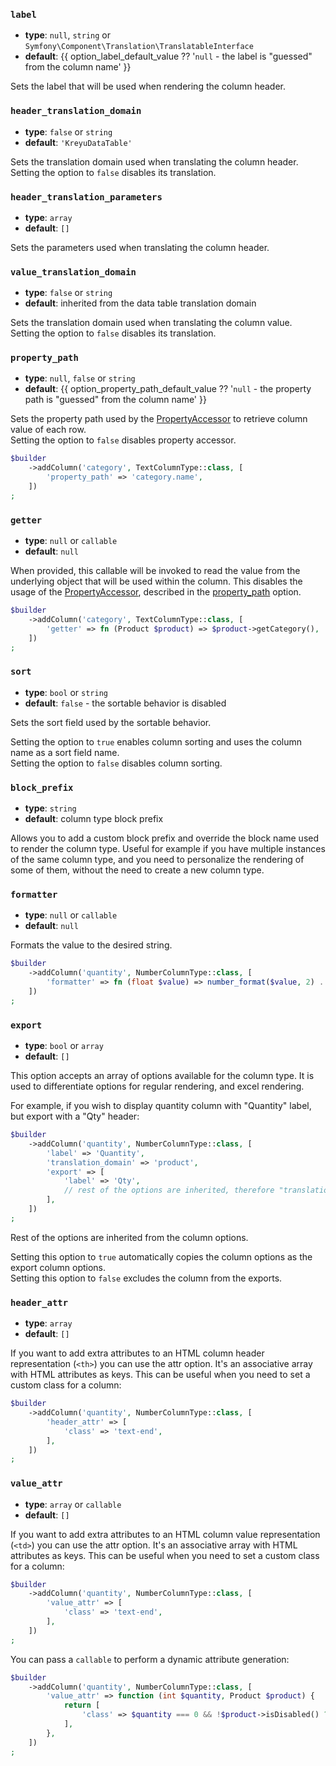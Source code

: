 ### `label`

- **type**: `null`, `string` or `Symfony\Component\Translation\TranslatableInterface`
- **default**: {{ option_label_default_value ?? '`null` - the label is "guessed" from the column name' }}

Sets the label that will be used when rendering the column header.

### `header_translation_domain`

- **type**: `false` or `string`
- **default**: `'KreyuDataTable'`

Sets the translation domain used when translating the column header.  
Setting the option to `false` disables its translation.

### `header_translation_parameters`

- **type**: `array`
- **default**: `[]`

Sets the parameters used when translating the column header.

### `value_translation_domain`

- **type**: `false` or `string`
- **default**: inherited from the data table translation domain

Sets the translation domain used when translating the column value.  
Setting the option to `false` disables its translation.

### `property_path`

- **type**: `null`, `false` or `string`
- **default**: {{ option_property_path_default_value ?? '`null` - the property path is "guessed" from the column name' }}

Sets the property path used by the [PropertyAccessor](https://symfony.com/doc/current/components/property_access.html) to retrieve column value of each row.  
Setting the option to `false` disables property accessor.

```php #
$builder
    ->addColumn('category', TextColumnType::class, [
        'property_path' => 'category.name',
    ])
;
```

### `getter`

- **type**: `null` or `callable`
- **default**: `null`

When provided, this callable will be invoked to read the value from the underlying object that will be used within the column.
This disables the usage of the [PropertyAccessor](https://symfony.com/doc/current/components/property_access.html), described in the [property_path](#property_path) option.

```php #
$builder
    ->addColumn('category', TextColumnType::class, [
        'getter' => fn (Product $product) => $product->getCategory(),
    ])
;
```

### `sort`

- **type**: `bool` or `string`
- **default**: `false` - the sortable behavior is disabled

Sets the sort field used by the sortable behavior.

Setting the option to `true` enables column sorting and uses the column name as a sort field name.  
Setting the option to `false` disables column sorting.

### `block_prefix`

- **type**: `string`
- **default**: column type block prefix

Allows you to add a custom block prefix and override the block name used to render the column type.
Useful for example if you have multiple instances of the same column type, and you need to personalize 
the rendering of some of them, without the need to create a new column type.

### `formatter`

- **type**: `null` or `callable`
- **default**: `null`

Formats the value to the desired string.

```php #
$builder
    ->addColumn('quantity', NumberColumnType::class, [
        'formatter' => fn (float $value) => number_format($value, 2) . 'kg',
    ])
;
```

### `export`

- **type**: `bool` or `array`
- **default**: `[]`

This option accepts an array of options available for the column type.
It is used to differentiate options for regular rendering, and excel rendering.

For example, if you wish to display quantity column with "Quantity" label, but export with a "Qty" header:

```php #
$builder
    ->addColumn('quantity', NumberColumnType::class, [
        'label' => 'Quantity',
        'translation_domain' => 'product',
        'export' => [
            'label' => 'Qty',
            // rest of the options are inherited, therefore "translation_domain" equals "product", etc.
        ],
    ])
;
```

Rest of the options are inherited from the column options.

Setting this option to `true` automatically copies the column options as the export column options.  
Setting this option to `false` excludes the column from the exports.

### `header_attr`

- **type**: `array`
- **default**: `[]`

If you want to add extra attributes to an HTML column header representation (`<th>`) you can use the attr option.
It's an associative array with HTML attributes as keys.
This can be useful when you need to set a custom class for a column:

```php #
$builder
    ->addColumn('quantity', NumberColumnType::class, [
        'header_attr' => [
            'class' => 'text-end',
        ],
    ])
;
```

### `value_attr`

- **type**: `array` or `callable`
- **default**: `[]`

If you want to add extra attributes to an HTML column value representation (`<td>`) you can use the attr option.
It's an associative array with HTML attributes as keys.
This can be useful when you need to set a custom class for a column:

```php #
$builder
    ->addColumn('quantity', NumberColumnType::class, [
        'value_attr' => [
            'class' => 'text-end',
        ],
    ])
;
```

You can pass a `callable` to perform a dynamic attribute generation:

```php #
$builder
    ->addColumn('quantity', NumberColumnType::class, [
        'value_attr' => function (int $quantity, Product $product) {
            return [
                'class' => $quantity === 0 && !$product->isDisabled() ? 'text-danger' : '',
            ],
        },
    ])
;
``` 
